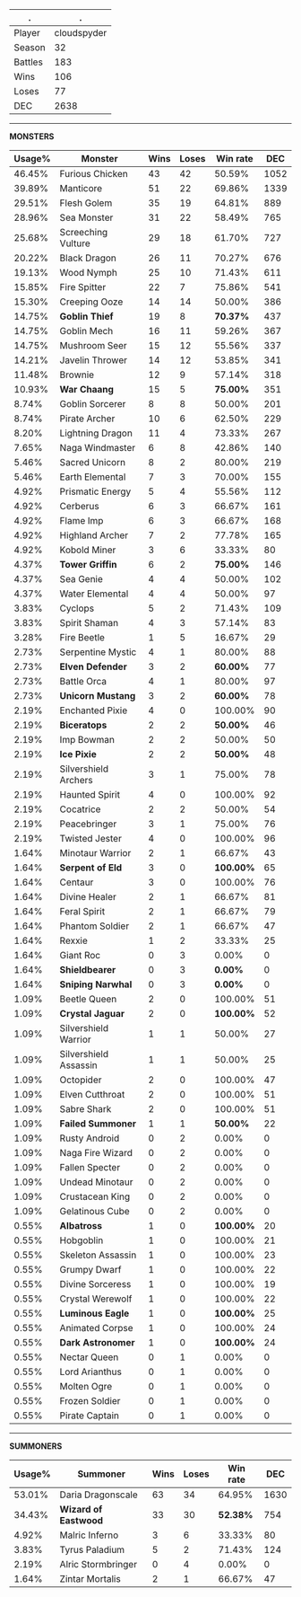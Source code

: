 .|.
|-|-
Player|cloudspyder
Season|32
Battles|183
Wins|106
Loses|77
DEC|2638

---
**MONSTERS**

Usage%|Monster|Wins|Loses|Win rate|DEC|
-|-|-|-|-|-|
46.45%|Furious Chicken|43|42|50.59%|1052|
39.89%|Manticore|51|22|69.86%|1339|
29.51%|Flesh Golem|35|19|64.81%|889|
28.96%|Sea Monster|31|22|58.49%|765|
25.68%|Screeching Vulture|29|18|61.70%|727|
20.22%|Black Dragon|26|11|70.27%|676|
19.13%|Wood Nymph|25|10|71.43%|611|
15.85%|Fire Spitter|22|7|75.86%|541|
15.30%|Creeping Ooze|14|14|50.00%|386|
14.75%|**Goblin Thief**|19|8|**70.37%**|437|
14.75%|Goblin Mech|16|11|59.26%|367|
14.75%|Mushroom Seer|15|12|55.56%|337|
14.21%|Javelin Thrower|14|12|53.85%|341|
11.48%|Brownie|12|9|57.14%|318|
10.93%|**War Chaang**|15|5|**75.00%**|351|
8.74%|Goblin Sorcerer|8|8|50.00%|201|
8.74%|Pirate Archer|10|6|62.50%|229|
8.20%|Lightning Dragon|11|4|73.33%|267|
7.65%|Naga Windmaster|6|8|42.86%|140|
5.46%|Sacred Unicorn|8|2|80.00%|219|
5.46%|Earth Elemental|7|3|70.00%|155|
4.92%|Prismatic Energy|5|4|55.56%|112|
4.92%|Cerberus|6|3|66.67%|161|
4.92%|Flame Imp|6|3|66.67%|168|
4.92%|Highland Archer|7|2|77.78%|165|
4.92%|Kobold Miner|3|6|33.33%|80|
4.37%|**Tower Griffin**|6|2|**75.00%**|146|
4.37%|Sea Genie|4|4|50.00%|102|
4.37%|Water Elemental|4|4|50.00%|97|
3.83%|Cyclops|5|2|71.43%|109|
3.83%|Spirit Shaman|4|3|57.14%|83|
3.28%|Fire Beetle|1|5|16.67%|29|
2.73%|Serpentine Mystic|4|1|80.00%|88|
2.73%|**Elven Defender**|3|2|**60.00%**|77|
2.73%|Battle Orca|4|1|80.00%|97|
2.73%|**Unicorn Mustang**|3|2|**60.00%**|78|
2.19%|Enchanted Pixie|4|0|100.00%|90|
2.19%|**Biceratops**|2|2|**50.00%**|46|
2.19%|Imp Bowman|2|2|50.00%|50|
2.19%|**Ice Pixie**|2|2|**50.00%**|48|
2.19%|Silvershield Archers|3|1|75.00%|78|
2.19%|Haunted Spirit|4|0|100.00%|92|
2.19%|Cocatrice|2|2|50.00%|54|
2.19%|Peacebringer|3|1|75.00%|76|
2.19%|Twisted Jester|4|0|100.00%|96|
1.64%|Minotaur Warrior|2|1|66.67%|43|
1.64%|**Serpent of Eld**|3|0|**100.00%**|65|
1.64%|Centaur|3|0|100.00%|76|
1.64%|Divine Healer|2|1|66.67%|81|
1.64%|Feral Spirit|2|1|66.67%|79|
1.64%|Phantom Soldier|2|1|66.67%|47|
1.64%|Rexxie|1|2|33.33%|25|
1.64%|Giant Roc|0|3|0.00%|0|
1.64%|**Shieldbearer**|0|3|**0.00%**|0|
1.64%|**Sniping Narwhal**|0|3|**0.00%**|0|
1.09%|Beetle Queen|2|0|100.00%|51|
1.09%|**Crystal Jaguar**|2|0|**100.00%**|52|
1.09%|Silvershield Warrior|1|1|50.00%|27|
1.09%|Silvershield Assassin|1|1|50.00%|25|
1.09%|Octopider|2|0|100.00%|47|
1.09%|Elven Cutthroat|2|0|100.00%|51|
1.09%|Sabre Shark|2|0|100.00%|51|
1.09%|**Failed Summoner**|1|1|**50.00%**|22|
1.09%|Rusty Android|0|2|0.00%|0|
1.09%|Naga Fire Wizard|0|2|0.00%|0|
1.09%|Fallen Specter|0|2|0.00%|0|
1.09%|Undead Minotaur|0|2|0.00%|0|
1.09%|Crustacean King|0|2|0.00%|0|
1.09%|Gelatinous Cube|0|2|0.00%|0|
0.55%|**Albatross**|1|0|**100.00%**|20|
0.55%|Hobgoblin|1|0|100.00%|21|
0.55%|Skeleton Assassin|1|0|100.00%|23|
0.55%|Grumpy Dwarf|1|0|100.00%|22|
0.55%|Divine Sorceress|1|0|100.00%|19|
0.55%|Crystal Werewolf|1|0|100.00%|22|
0.55%|**Luminous Eagle**|1|0|**100.00%**|25|
0.55%|Animated Corpse|1|0|100.00%|24|
0.55%|**Dark Astronomer**|1|0|**100.00%**|24|
0.55%|Nectar Queen|0|1|0.00%|0|
0.55%|Lord Arianthus|0|1|0.00%|0|
0.55%|Molten Ogre|0|1|0.00%|0|
0.55%|Frozen Soldier|0|1|0.00%|0|
0.55%|Pirate Captain|0|1|0.00%|0|

---
**SUMMONERS**

Usage%|Summoner|Wins|Loses|Win rate|DEC|
-|-|-|-|-|-|
53.01%|Daria Dragonscale|63|34|64.95%|1630|
34.43%|**Wizard of Eastwood**|33|30|**52.38%**|754|
4.92%|Malric Inferno|3|6|33.33%|80|
3.83%|Tyrus Paladium|5|2|71.43%|124|
2.19%|Alric Stormbringer|0|4|0.00%|0|
1.64%|Zintar Mortalis|2|1|66.67%|47|
